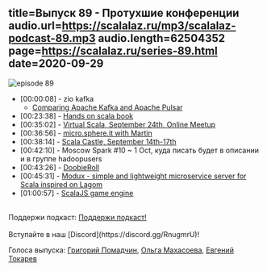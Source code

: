 title=Выпуск 89 - Протухшие конференции
audio.url=https://scalalaz.ru/mp3/scalalaz-podcast-89.mp3
audio.length=62504352
page=https://scalalaz.ru/series-89.html
date=2020-09-29
----
![episode 89](https://scalalaz.ru/img/episode89.png)

* [00:00:08] - zio kafka
    - [Comparing Apache Kafka and Apache Pulsar](https://blog.softwaremill.com/comparing-apache-kafka-and-apache-pulsar-3bd44e00f304)
* [00:23:38] - [Hands on scala book](https://www.handsonscala.com/)
* [00:35:02] - [Virtual Scala, September 24th, Online Meetup](https://www.meetup.com/ZIO-Meetup-UK/events/273009646/)
* [00:36:56] - [micro.sphere.it with Martin](https://micro.sphere.it/sphere/scala-micro-sphere-it/)
* [00:38:14] - [Scala Castle, September 14th-17th](https://scalacastle.com/)
* [00:42:10] - Moscow Spark #10 ~ 1 Oct, куда писать будет в описании и в группе hadoopusers
* [00:43:26] - [DoobieRoll](https://jatcwang.github.io/doobieroll/)
* [00:45:31] - [Modux - simple and lightweight microservice server for Scala inspired on Lagom](https://github.com/modux4s/modux)
* [01:00:57] - [ScalaJS game engine](https://indigoengine.io/)

<br/>
Поддержи подкаст:
<a href="https://www.patreon.com/bePatron?u=8074802" data-patreon-widget-type="become-patron-button">Поддержи подкаст!</a><script async src="https://c6.patreon.com/becomePatronButton.bundle.js"></script>
<br/>

<br/>
Вступайте в наш [Discord](https://discord.gg/RnugmrU)!
<br/>

Голоса выпуска:
[Григорий Помадчин](https://github.com/pomadchin),
[Ольга Махасоева](https://twitter.com/oli_kitty),
[Евгений Токарев](https://twitter.com/strobegen)
